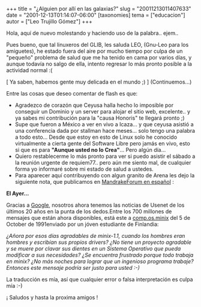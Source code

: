 +++
title = "¿Alguien por allí en las galaxias?"
slug = "20011213011407633"
date = "2001-12-13T01:14:07-06:00"
[taxonomies]
tema = ["educacion"]
autor = ["Leo Trujillo Gómez"]
+++

Hola, aquí de nuevo molestando y haciendo uso de la palabra.. ejem..

Pues bueno, que tal linuxeros del GLIB, les saluda LEO, (Gnu-Leo para
los amiguetes), he estado fuera del aire por mucho tiempo por culpa de
un "pequeño" problema de salud que me ha tenido en cama por varios días,
y aunque todavía no salgo de ella, intento regresar lo más pronto
posible a la actividad normal :(

\[ Ya saben, habemos gente muy delicada en el mundo ;) \]
(Continuemos...)

<!-- more -->
Entre las cosas que deseo comentar de flash es que:

-   Agradezco de corazón que Ceyusa halla hecho lo imposible por
    conseguir un Dominio y un server para alojar el sitio web,
    excelente.. y ya sabes mi contribución para la "causa Honoris" te
    llegará pronto ;)
-   Supe que fueron a México a ver en vivo a Icaza... y que ceyusa
    asistió a una conferencia dada por stallman hace meses... solo tengo
    una palabra a todo esto... Desde que estoy en esto de Linux solo he
    conocido virtualmente a cierta gente del Software Libre pero jamás
    en vivo, esto si que es para **"Aunque usted no lo Crea"**... Pero
    algún día...
-   Quiero restablecerme lo más pronto para ver si puedo asistir el
    sábado a la reunión urgente de requiem77.. pero aún me siento mal,
    de cualquier forma yo informaré sobre mi estado de salud a ustedes.
-   Para aparecer aquí contribuyendo con algun granito de Arena les dejo
    la siguiente nota, que publicamos en [MandrakeForum en
    español](http://www.mandrakeforum.com/article.php?sid=1473&lang=es)
    :

**El Ayer...**

Gracias a [Google](http://groups.google.com/), nosotros ahora tenemos
las noticias de Usenet de los últimos 20 años en la punta de los
dedos.Entre los 700 millones de mensajes que están ahora disponibles,
está este a
[comp.os.minix](http://groups.google.com/groups?hl=en&th=8ed1169d0b48c9b8&rnum=2)
del 5 de October de 1991enviado por un jóven estudiante de Finlandia:

*¿Añora por esos días agradables de minix-1.1, cuando los hombres eran
hombres y escribían sus propios drivers? ¿No tiene un proyecto agradable
y se muere por clavar sus dientes en un Sistema Operativo que pueda
modificar a sus necesidades? ¿Se encuentra frustrado porque todo trabaja
en minix? ¿No más noches para lograr que un ingenioso programa trabaje?
Entonces este mensaje podría ser justo para usted :-)*

La traducción es mía, así que cualquier error o falsa interpretación es
culpa mía :-)

¡ Saludos y hasta la proxima amigos !
